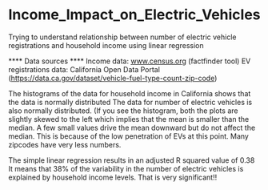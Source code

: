 # Income_Impact_on_Electric_Vehicles
Trying to understand relationship between number of electric vehicle registrations and household income using linear regression


****  Data sources  ****
Income data: www.census.org (factfinder tool)
EV registrations data: California Open Data Portal (https://data.ca.gov/dataset/vehicle-fuel-type-count-zip-code)

The histograms of the data for household income in California shows that the data is normally distributed 
The data for number of electric vehicles is also normally distributed. (If you see the histogram, both the plots are
slightly skewed to the left which implies that the mean is smaller than the median. A few small values drive the mean downward
but do not affect the median. This is because of the low penetration of EVs at this point. Many zipcodes have very less numbers.

The simple linear regression results in an adjusted R squared value of 0.38
It means that 38% of the variability in the number of electric vehicles is explained by household income levels. 
That is very significant!!
